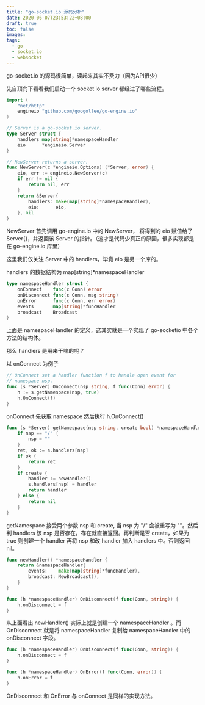 ```yaml
---
title: "go-socket.io 源码分析"
date: 2020-06-07T23:53:22+08:00
draft: true
toc: false
images:
tags:
  - go
  - socket.io
  - websocket
---
```


go-socket.io 的源码很简单，读起来其实不费力（因为API很少）

先自顶向下看看我们启动一个 socket io server 都经过了哪些流程。

```go
import (
    "net/http"
	engineio "github.com/googollee/go-engine.io"
)

// Server is a go-socket.io server.
type Server struct {
	handlers map[string]*namespaceHandler
	eio      *engineio.Server
}

// NewServer returns a server.
func NewServer(c *engineio.Options) (*Server, error) {
	eio, err := engineio.NewServer(c)
	if err != nil {
		return nil, err
	}
	return &Server{
		handlers: make(map[string]*namespaceHandler),
		eio:      eio,
	}, nil
}
```

NewServer 首先调用 go-engine.io 中的 NewServer， 将得到的 eio 赋值给了 Server{}，并返回该 Server 的指针。（这才是代码少真正的原因，很多实现都是在 go-engine.io 库里）

这里我们仅关注 Server 中的 handlers，毕竟 eio 是另一个库的。

handlers 的数据结构为 map[string]*namespaceHandler

~~~go
type namespaceHandler struct {
	onConnect    func(c Conn) error
	onDisconnect func(c Conn, msg string)
	onError      func(c Conn, err error)
	events       map[string]*funcHandler
	broadcast    Broadcast
}
~~~

上面是 namespaceHandler 的定义，这其实就是一个实现了 go-socketio 中各个方法的结构体。

那么 handlers 是用来干嘛的呢？

以 onConnect 为例子

~~~go
// OnConnect set a handler function f to handle open event for
// namespace nsp.
func (s *Server) OnConnect(nsp string, f func(Conn) error) {
	h := s.getNamespace(nsp, true)
	h.OnConnect(f)
}
~~~

onConnect 先获取 namespace 然后执行 h.OnConnect()

~~~go
func (s *Server) getNamespace(nsp string, create bool) *namespaceHandler {
	if nsp == "/" {
		nsp = ""
	}
	ret, ok := s.handlers[nsp]
	if ok {
		return ret
	}
	if create {
		handler := newHandler()
		s.handlers[nsp] = handler
		return handler
	} else {
		return nil
	}
}
~~~

getNamespace 接受两个参数 nsp 和 create, 当 nsp 为 "/" 会被重写为 ""。然后判 handlers 该 nsp 是否存在，存在就直接返回。再判断是否 create，如果为 true 则创建一个 handler 再将 nsp 和改 handler 加入 handlers 中。否则返回 nil。

```go
func newHandler() *namespaceHandler {
	return &namespaceHandler{
		events:    make(map[string]*funcHandler),
		broadcast: NewBroadcast(),
	}
}

func (h *namespaceHandler) OnDisconnect(f func(Conn, string)) {
	h.onDisconnect = f
}
```

从上面看出 newHandler() 实际上就是创建一个 namespaceHandler 。而 OnDisconnect 就是将  namespaceHandler 复制给 namespaceHandler 中的 onDisconnect 字段。

~~~go
func (h *namespaceHandler) OnDisconnect(f func(Conn, string)) {
	h.onDisconnect = f
}

func (h *namespaceHandler) OnError(f func(Conn, error)) {
	h.onError = f
}
~~~

OnDisconnect 和 OnError 与 onConnect 是同样的实现方法。